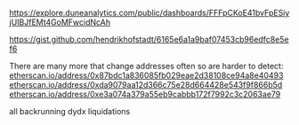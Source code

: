 https://explore.duneanalytics.com/public/dashboards/FFFpCKoE41bvFpESiyjUIBJfEMt4GoMFwcidNcAh

https://gist.github.com/hendrikhofstadt/6165e6a1a9baf07453cb96edfc8e5ef6

There are many more that change addresses often so are harder to detect:  
[etherscan.io/address/0x87bdc1a836085fb029eae2d38108ce94a8e40493](https://etherscan.io/address/0x87bdc1a836085fb029eae2d38108ce94a8e40493)  
[etherscan.io/address/0xda9079aa12d366c75e28d664428e543f9f866b5d](https://etherscan.io/address/0xda9079aa12d366c75e28d664428e543f9f866b5d)  
[etherscan.io/address/0xe3a074a379a55eb9cabbb172f7992c3c2063ae79](https://etherscan.io/address/0xe3a074a379a55eb9cabbb172f7992c3c2063ae79)

all backrunning dydx liquidations
